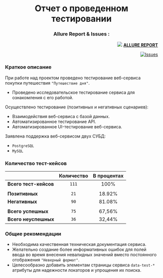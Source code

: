 <div align="center">

# Отчет о проведенном тестировании

### Allure Report & Issues :

</div>

<div align="right">

[<img  src="https://aremarss.github.io/qa-project-allure/favicon.ico?v=2"/>][Allure]
[**ALLURE REPORT**](https://aremarss.github.io/qa-project-allure/)

[![Issues](https://img.shields.io/github/issues-raw/aremarss/qa-project?color=800000&style=for-the-badge)](https://github.com/aremarss/qa-project/issues)

[Allure]: https://aremarss.github.io/qa-project-allure/

</div>

### Краткое описание

При работе над проектом проведено тестирование веб-сервиса покупки путешествия `"Путешествие дня"`.

- Проведено исследовательское тестирование сервиса для ознакомления с его работой.

Осуществлено тестирование (позитивных и негативных сценариев):

- Взаимодействия веб-сервиса с базой данных.
- Автоматизированное тестирование API.
- Автоматизированное UI-тестирование веб-сервиса.

Заявлена поддержка веб-сервисом двух СУБД:
- `PostgreSQL`
- `MySQL`

### Количество тест-кейсов

|                       | Количество | В процентах |
|-----------------------|:----------:|:-----------:|
| **Всего тест-кейсов** |   `111`    |    100%     |
|                       |            |             |
| **Позитивных**        |    `21`    |   18.92%    |
| **Негативных**        |    `90`    |   81.08%    |
|                       |            |             |
| **Всего успешных**    |    `75`    |   67,56%    |
| **Всего неуспешных**  |    `36`    |   32,44%    |

### Общие рекомендации

- Необходима качественная техническая документация сервиса.
- Желательно создание более информативных ошибок для полей ввода во время внесения невалидных значений вместо постоянного отображения `"Неверный формат"`.
- Целесообразно добавить элементам страницы сервиса `data-test-*` атрибуты для надежности локаторов и упрощения их поиска.